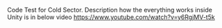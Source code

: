 Code Test for Cold Sector.
Description how the everything works inside Unity is in below video
https://www.youtube.com/watch?v=y6RgjMV-t5k
